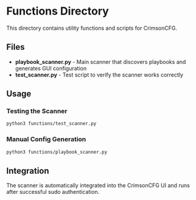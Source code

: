 # Functions Directory

This directory contains utility functions and scripts for CrimsonCFG.

## Files

- **playbook_scanner.py** - Main scanner that discovers playbooks and generates GUI configuration
- **test_scanner.py** - Test script to verify the scanner works correctly

## Usage

### Testing the Scanner
```bash
python3 functions/test_scanner.py
```

### Manual Config Generation
```bash
python3 functions/playbook_scanner.py
```

## Integration

The scanner is automatically integrated into the CrimsonCFG UI and runs after successful sudo authentication. 